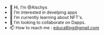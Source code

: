- 👋 Hi, I’m @Alschys
- 👀 I’m interested in develping apps
- 🌱 I’m currently learning about NFT's.
- 💞️ I’m looking to collaborate on Dapps.
- 📫 How to reach me : educa8ing@gmail.com

<!---
Alschys/Alschys is a ✨ special ✨ repository because its `README.md` (this file) appears on your GitHub profile.
You can click the Preview link to take a look at your changes.
--->
